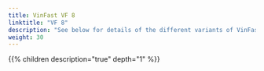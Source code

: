 ```yaml
---
title: VinFast VF 8
linktitle: "VF 8"
description: "See below for details of the different variants of VinFast VF 8"
weight: 30
---
```

<!-- markdownlint-disable MD033 -->
<!-- markdownlint-disable MD010 -->
{{% children description="true" depth="1" %}}
